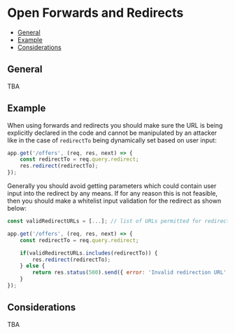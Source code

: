 # Open Forwards and Redirects 

- [General](#general)
- [Example](#example)
- [Considerations](#considerations)

## General
TBA

## Example
When using forwards and redirects you should make sure the URL is being explicitly declared in the code and cannot be manipulated by an attacker like in the case of `redirectTo` being dynamically set based on user input:
```js
app.get('/offers', (req, res, next) => {
    const redirectTo = req.query.redirect;
    res.redirect(redirectTo);
});
```

Generally you should avoid getting parameters which could contain user input into the redirect by any means. If for any reason this is not feasible, then you should make a whitelist input validation for the redirect as shown below:
```js
const validRedirectURLs = [...]; // list of URLs permitted for redirection

app.get('/offers', (req, res, next) => {
    const redirectTo = req.query.redirect;

    if(validRedirectURLs.includes(redirectTo)) {
        res.redirect(redirectTo);
    } else {
        return res.status(500).send({ error: 'Invalid redirection URL' });
    }
});
```

## Considerations
TBA
